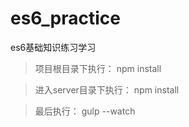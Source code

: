 # es6_practice
es6基础知识练习学习
>项目根目录下执行：
	npm install 

>进入server目录下执行：
    npm install

>最后执行：
	gulp --watch
